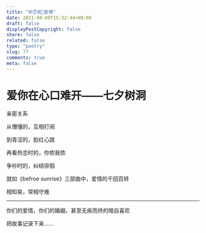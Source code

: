 ```yaml
---
title: "听👂说👄爱情"
date: 2021-08-09T15:32:44+08:00
draft: false
displayPostCopyright: false
share: false
related: false
type: "poetry"
slug: 77
comments: true
meta: false
---
```


# 爱你在心口难开——七夕树洞

亲密关系

从懵懂的，互相打闹

到青涩的，脸红心跳

再看热恋时的，你侬我侬

争吵时的，纠结徘徊

就如《befroe sunrise》三部曲中，爱情的千回百转

相知易，常相守难

---

你们的爱情，你们的婚姻，甚至无疾而终的暗自喜欢

把故事记录下来……